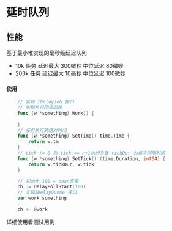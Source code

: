 # 延时队列


## 性能
基于最小堆实现的毫秒级延迟队列  
- 10k 任务   延迟最大 300微秒     中位延迟 80微妙  
- 200k 任务  延迟最大 10毫秒    中位延迟 100微妙  

#### 使用
```go
    // 实现 IDelayJob 接口
    // 到期执行回调函数
    func (w *something) Work() {
    	
    }
    // 任务执行的绝对时间
    func (w *something) SetTime() time.Time {
    	return w.tm
    }
    // tick != 0 则 tick == n+1执行次数 tickDur 为每次间隔时间
    func (w *something) SetTick() (time.Duration, int64) {
    	return w.tickDur, w.tick
    }

    // 初始化 100 = chan容量
    ch := DelayPollStart(100)
    // 实现IDelayQueue 接口
    var work something 
    ...
    ch <- &work
```
详细使用看测试用例